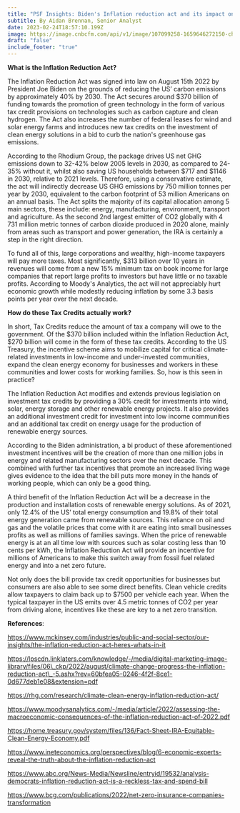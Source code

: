 ```yaml
---
title: "PSF Insights: Biden's Inflation reduction act and its impact on climate tech"
subtitle: By Aidan Brennan, Senior Analyst
date: 2023-02-24T18:57:10.199Z
image: https://image.cnbcfm.com/api/v1/image/107099258-1659646272150-chuck.jpg?v=1659646313
draft: "false"
include_footer: "true"
---
```

**What is the Inflation Reduction Act?** 

The Inflation Reduction Act was signed into law on August 15th 2022 by President Joe Biden on the grounds of reducing the US’ carbon emissions by approximately 40% by 2030. The Act secures around $370 billion of funding towards the promotion of green technology in the form of various tax credit provisions on technologies such as carbon capture and clean hydrogen. The Act also increases the number of federal leases for wind and solar energy farms and introduces new tax credits on the investment of clean energy solutions in a bid to curb the nation's greenhouse gas emissions. 

According to the Rhodium Group, the package drives US net GHG emissions down to 32-42% below 2005 levels in 2030, as compared to 24-35% without it, whilst also saving US households between $717 and $1146 in 2030, relative to 2021 levels. Therefore, using a conservative estimate, the act will indirectly decrease US GHG emissions by 750 million tonnes per year by 2030, equivalent to the carbon footprint of 53 million Americans on an annual basis. The Act splits the majority of its capital allocation among 5 main sectors, these include: energy, manufacturing, environment, transport and agriculture. As the second 2nd largest emitter of CO2 globally with 4 731 million metric tonnes of carbon dioxide produced in 2020 alone, mainly from areas such as transport and power generation, the IRA is certainly a step in the right direction. 

To fund all of this, large corporations and wealthy, high-income taxpayers will pay more taxes. Most significantly, $313 billion over 10 years in revenues will come from a new 15% minimum tax on book income for large companies that report large profits to investors but have little or no taxable profits. According to Moody's Analytics, the act will not appreciably hurt economic growth while modestly reducing inflation by some 3.3 basis points per year over the next decade.

**How do these Tax Credits actually work?** 

In short, Tax Credits reduce the amount of tax a company will owe to the government. Of the $370 billion included within the Inflation Reduction Act, $270 billion will come in the form of these tax credits. According to the US Treasury, the incentive scheme aims to mobilize capital for critical climate-related investments in low-income and under-invested communities, expand the clean energy economy for businesses and workers in these communities and lower costs for working families. So, how is this seen in practice? 

The Inflation Reduction Act modifies and extends previous legislation on investment tax credits by providing a 30% credit for investments into wind, solar, energy storage and other renewable energy projects. It also provides an additional investment credit for investment into low income communities and an additional tax credit on energy usage for the production of renewable energy sources. 

According to the Biden administration, a bi product of these aforementioned investment incentives will be the creation of more than one million jobs in energy and related manufacturing sectors over the next decade. This combined with further tax incentives that promote an increased living wage gives evidence to the idea that the bill puts more money in the hands of working people, which can only be a good thing. 

A third benefit of the Inflation Reduction Act will be a decrease in the production and installation costs of renewable energy solutions. As of 2021, only 12.4% of the US’ total energy consumption and 19.8% of their total energy generation came from renewable sources. This reliance on oil and gas and the volatile prices that come with it are eating into small businesses profits as well as millions of families savings. When the price of renewable energy is at an all time low with sources such as solar costing less than 10 cents per kWh, the Inflation Reduction Act will provide an incentive for millions of Americans to make this switch away from fossil fuel related energy and into a net zero future. 

Not only does the bill provide tax credit opportunities for businesses but consumers are also able to see some direct benefits. Clean vehicle credits allow taxpayers to claim back up to $7500 per vehicle each year. When the typical taxpayer in the US emits over 4.5 metric tonnes of CO2 per year from driving alone, incentives like these are key to a net zero transition.



**References**: 

https://www.mckinsey.com/industries/public-and-social-sector/our-insights/the-inflation-reduction-act-heres-whats-in-it 

https://lpscdn.linklaters.com/knowledge/-/media/digital-marketing-image-library/files/06\_ckp/2022/august/climate-change-progress-the-inflation-reduction-act\_-5.ashx?rev=60bfea05-0246-4f2f-8ce1-0d677deb1e08&extension=pdf 

https://rhg.com/research/climate-clean-energy-inflation-reduction-act/ 

https://www.moodysanalytics.com/-/media/article/2022/assessing-the-macroeconomic-consequences-of-the-inflation-reduction-act-of-2022.pdf 

https://home.treasury.gov/system/files/136/Fact-Sheet-IRA-Equitable-Clean-Energy-Economy.pdf 

https://www.ineteconomics.org/perspectives/blog/6-economic-experts-reveal-the-truth-about-the-inflation-reduction-act 

https://www.abc.org/News-Media/Newsline/entryid/19532/analysis-democrats-inflation-reduction-act-is-a-reckless-tax-and-spend-bill 

https://www.bcg.com/publications/2022/net-zero-insurance-companies-transformation